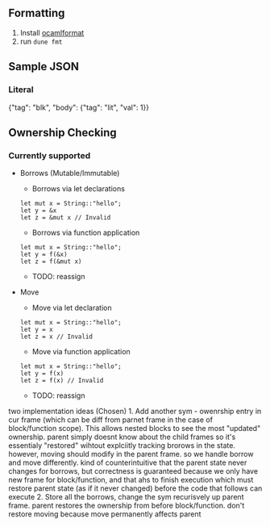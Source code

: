 ## Formatting

1. Install [ocamlformat](https://github.com/ocaml-ppx/ocamlformat#installation)
2. run `dune fmt`

## Sample JSON

### Literal

{"tag": "blk", "body": {"tag": "lit", "val": 1}}

## Ownership Checking

### Currently supported

- Borrows (Mutable/Immutable)
  - Borrows via let declarations

  ```
  let mut x = String::"hello";
  let y = &x
  let z = &mut x // Invalid
  ```

  - Borrows via function application

  ```
  let mut x = String::"hello";
  let y = f(&x)
  let z = f(&mut x)
  ```

  - TODO: reassign

- Move
  - Move via let declaration

  ```
  let mut x = String::"hello";
  let y = x
  let z = x // Invalid
  ```

  - Move via function application
  ```
  let mut x = String::"hello";
  let y = f(x)
  let z = f(x) // Invalid
  ```

  - TODO: reassign


two implementation ideas
(Chosen) 1. Add another sym - owenrship entry in cur frame (which can be diff from parnet frame in the case of block/function scope). This allows nested blocks to see the most "updated" ownership. parent simply doesnt know about the child frames so it's essentialy "restored" wihtout explciitly tracking brorows in the state. however, moving should modify in the parent frame. so we handle borrow and move differently. kind of counterintuitive that the parent state never changes for borrows, but correctness is guaranteed because we only have new frame for block/function, and that ahs to finish execution which must restore parent state (as if it never changed) before the code that follows can execute
2. Store all the borrows, change the sym recurisvely up parent frame. parent restores the ownership from before block/function. don't restore moving because move permanently affects parent
